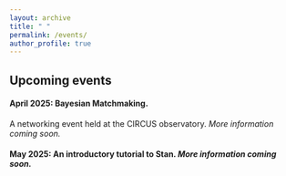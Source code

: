 ```yaml
---
layout: archive
title: " "
permalink: /events/
author_profile: true
---
```


## Upcoming events

#### April 2025: Bayesian Matchmaking. 
A networking event held at the CIRCUS observatory. *More information coming soon.* 


#### May 2025: An introductory tutorial to Stan. *More information coming soon.* 
